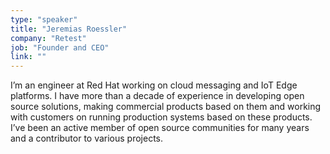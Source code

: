 ```yaml
---
type: "speaker"
title: "Jeremias Roessler"
company: "Retest"
job: "Founder and CEO"
link: ""
---
```


I’m an engineer at Red Hat working on cloud messaging and IoT Edge platforms. I have more than a decade of experience in developing open source solutions, making commercial products based on them and working with customers on running production systems based on these products. I’ve been an active member of open source communities for many years and a contributor to various projects.